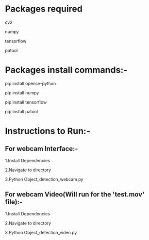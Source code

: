 # Packages required

cv2

numpy 

tensorflow 

patool


# Packages install commands:-
pip install opencv-python


pip install numpy


pip install tensorflow


pip install patool

# Instructions to Run:-
## For webcam Interface:-
1.Install Dependencies


2.Navigate to directory 


3.Python Object_detection_webcam.py


## For webcam Video(Will run for the 'test.mov' file):-
1.Install Dependencies


2.Navigate to directory 


3.Python Object_detection_video.py

